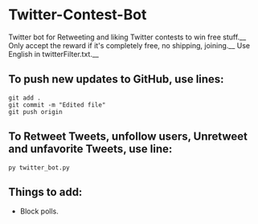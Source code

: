 # Twitter-Contest-Bot
Twitter bot for Retweeting and liking Twitter contests to win free stuff.__
Only accept the reward if it's completely free, no shipping, joining.__
Use English in twitterFilter.txt.__

## To push new updates to GitHub, use lines:
```
git add .
git commit -m "Edited file"
git push origin
```

## To Retweet Tweets, unfollow users, Unretweet and unfavorite Tweets, use line:
```
py twitter_bot.py
```
## Things to add:
 - Block polls.